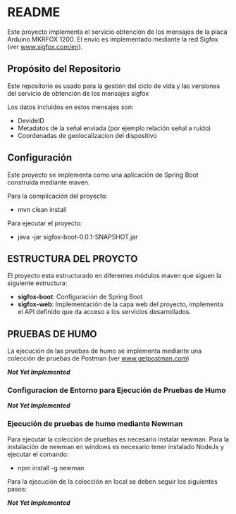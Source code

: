 # README #

Este proyecto implementa el servicio obtención de los mensajes de la placa Arduino MKRFOX 1200. El envío es implementado mediante la red Sigfox (ver www.sigfox.com/en).

## Propósito del Repositorio ##

Este repositorio es usado para la gestión del ciclo de vida y las versiones del servicio de obtención de los mensajes sigfox 

Los datos incluidos en estos mensajes son:
* DevideID
* Metadatos de la señal enviada (por ejemplo relación señal a ruido)
* Coordenadas de geolocalizacion del dispositivo

## Configuración ##

Este proyecto se implementa como una aplicación de Spring Boot construida mediante maven.

Para la complicación del proyecto:

* mvn clean install

Para ejecutar el proyecto:

* java -jar sigfox-boot-0.0.1-SNAPSHOT.jar

## ESTRUCTURA DEL PROYCTO ##

El proyecto esta estructurado en diferentes módulos maven que siguen la siguiente estructura:

* **sigfox-boot**: Configuración de Spring Boot
* **sigfox-web**: Implementación de la capa web del proyecto, implementa el API definido que da acceso a los servicios desarrollados.

## PRUEBAS DE HUMO ##

La ejecución de las pruebas de humo se implementa mediante una colección de pruebas de Postman (ver www.getpostman.com)

***Not Yet Implemented***

### Configuracion de Entorno para Ejecución de Pruebas de Humo ###

***Not Yet Implemented***

### Ejecución de pruebas de humo mediante Newman ###

Para ejecutar la colección de pruebas es necesario instalar newman. Para la instalación de newman en windows es necesario tener instalado NodeJs y ejecutar el comando:

* npm install -g newman

Para la ejecución de la colección en local se deben seguir los siguientes pasos:

***Not Yet Implemented***

